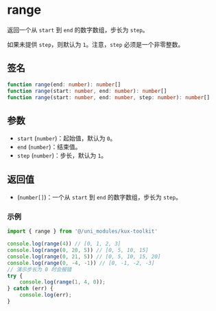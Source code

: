 # range <Badge type="tip" text="^1.0.2" />

返回一个从 `start` 到 `end` 的数字数组，步长为 `step`。

如果未提供 `step`，则默认为 `1`。注意，`step` 必须是一个非零整数。

## 签名

```ts
function range(end: number): number[]
function range(start: number, end: number): number[]
function range(start: number, end: number, step: number): number[]
```

## 参数

- `start` (`number`)：起始值，默认为 `0`。
- `end` (`number`)：结束值。
- `step` (`number`)：步长，默认为 `1`。

## 返回值

- (`number[]`)：一个从 `start` 到 `end` 的数字数组，步长为 `step`。

### 示例

```ts
import { range } from '@/uni_modules/kux-toolkit'

console.log(range(4)) // [0, 1, 2, 3]
console.log(range(0, 20, 5)) // [0, 5, 10, 15]
console.log(range(0, 21, 5)) // [0, 5, 10, 15, 20]
console.log(range(0, -4, -1)) // [0, -1, -2, -3]
// 演示步长为 0 时会报错
try {
    console.log(range(1, 4, 0));
} catch (err) {
    console.log(err);
}
```
